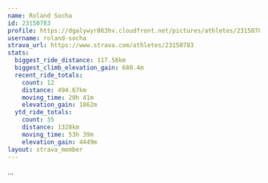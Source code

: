 ```yaml
---
name: Roland Socha
id: 23150783
profile: https://dgalywyr863hv.cloudfront.net/pictures/athletes/23150783/14745672/4/large.jpg
username: roland-socha
strava_url: https://www.strava.com/athletes/23150783
stats:
  biggest_ride_distance: 117.58km
  biggest_climb_elevation_gain: 688.4m
  recent_ride_totals:
    count: 12
    distance: 494.67km
    moving_time: 20h 41m
    elevation_gain: 1862m
  ytd_ride_totals:
    count: 35
    distance: 1328km
    moving_time: 53h 39m
    elevation_gain: 4449m
layout: strava_member
--- 
```

...

